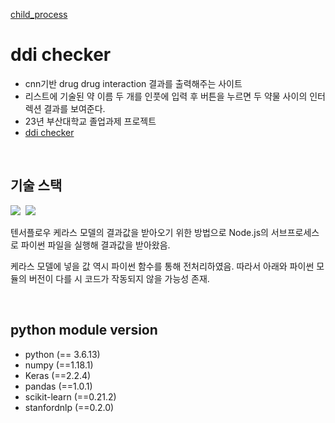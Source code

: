 [child_process]('https://nodejs.org/api/child_process.html)

<h1>ddi checker</h1>
<ul>
  <li>cnn기반 drug drug interaction 결과를 출력해주는 사이트</li>
  <li>리스트에 기술된 약 이름 두 개를 인풋에 입력 후 버튼을 누르면 두 약물 사이의 인터렉션 결과를 보여준다.</li>
  <li>23년 부산대학교 졸업과제 프로젝트</li>
  <li><a href="https://ddicheker.fly.dev/">ddi checker</a></li>
</ul>
</br>
<h2>기술 스택</h2>
<div>
      <img src="https://img.shields.io/badge/Node.js-339933?style=flat&logo=Node.js&logoColor=white"/></a>&nbsp
      <img src="https://img.shields.io/badge/Keras-D00000?style=flat&logo=Keras&logoColor=white"/></a>&nbsp
</div>
<p>텐서플로우 케라스 모델의 결과값을 받아오기 위한 방법으로 Node.js의 서브프로세스로 파이썬 파일을 실행해 결과값을 받아왔음.

 케라스 모델에 넣을 값 역시 파이썬 함수를 통해 전처리하였음. 따라서 아래와 파이썬 모듈의 버전이 다를 시 코드가 작동되지 않을 가능성 존재.</p>
</br>
<h2> python module version </h2>
<ul>
  <li>python (== 3.6.13)
  <li>numpy (==1.18.1)
  <li>Keras (==2.2.4)
  <li>pandas (==1.0.1)
  <li>scikit-learn (==0.21.2)
  <li>stanfordnlp (==0.2.0)
</ul>
